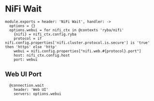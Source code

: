 
# NiFi Wait

    module.exports = header: 'NiFi Wait', handler: ->
      options = {}
      options.webui = for nifi_ctx in @contexts 'ryba/nifi'
        {nifi} = nifi_ctx.config.ryba
        protocol = if nifi.config.properties['nifi.cluster.protocol.is.secure'] is 'true' then 'https' else 'http'
        webui = nifi.config.properties["nifi.web.#{protocol}.port"]
        host: nifi_ctx.config.host
        port: webui

## Web UI Port

      @connection.wait
        header: 'Web UI'
        servers: options.webui
